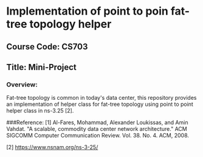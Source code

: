 # Implementation of point to poin fat-tree topology helper
## Course Code: CS703 
## Title: Mini-Project

### Overview:
Fat-tree topology is common in today's data center, this repository provides an implementation of helper class for fat-tree topology using point to point helper class in ns-3.25 [2].


###Reference:
[1] Al-Fares, Mohammad, Alexander Loukissas, and Amin Vahdat. "A scalable, commodity data center network architecture." ACM SIGCOMM Computer Communication Review. Vol. 38. No. 4. ACM, 2008.

[2] https://www.nsnam.org/ns-3-25/



